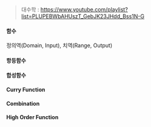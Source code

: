 > 대수학 : https://www.youtube.com/playlist?list=PLUPEBWbAHUszT_GebJK23JHdd_Bss1N-G

#### 함수
정의역(Domain, Input), 치역(Range, Output)

#### 항등함수

#### 합성함수

#### Curry Function

#### Combination

#### High Order Function